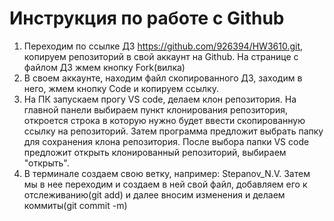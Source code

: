 # Инструкция по работе с Github

1. Переходим по ссылке ДЗ https://github.com/926394/HW3610.git, копируем репозиторий в свой аккаунт на Github. На странице с файлом ДЗ жмем кнопку Fork(вилка) 
2. В своем аккаунте, находим файл скопированного ДЗ, заходим в него, жмем кнопку Code и копируем ссылку.
3. На ПК запускаем прогу VS code, делаем клон репозитория. На главной панели выбираем пункт клонирования репозитория, откроется строка в которую нужно будет ввести скопированную ссылку на репозиторий. Затем программа предложит выбрать папку для сохранения клона репозитория. После выбора папки VS code предложит открыть клонированный репозиторий, выбираем "открыть".
4. В терминале создаем свою ветку, например: Stepanov_N.V. Затем мы в нее переходим и создаем в ней свой файл, добавляем его к отслеживанию(git add) и далее вносим изменения и делаем коммиты(git commit -m)

